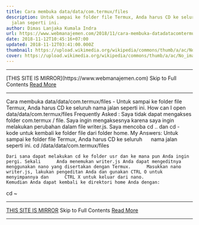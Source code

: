 ```yaml
---
title: Cara membuka data/data/com.termux/files
description: Untuk sampai ke folder file Termux, Anda harus CD ke seluruh nama
  jalan seperti ini.
author: Dimas Lanjaka Kumala Indra
url: https://www.webmanajemen.com/2018/11/cara-membuka-datadatacomtermuxfiles.html
date: 2018-11-12T10:45:16+07:00
updated: 2018-11-12T03:41:00.000Z
thumbnail: https://upload.wikimedia.org/wikipedia/commons/thumb/a/ac/No_image_available.svg/2048px-No_image_available.svg.png
cover: https://upload.wikimedia.org/wikipedia/commons/thumb/a/ac/No_image_available.svg/2048px-No_image_available.svg.png
---
```


<hr/> [THIS SITE IS MIRROR](https://www.webmanajemen.com) Skip to Full Contents <a href="https://www.webmanajemen.com/2018/11/cara-membuka-datadatacomtermuxfiles.html" rel="follow" class="button" id="read-more">Read More</a> <hr/> Cara membuka data/data/com.termux/files - Untuk sampai ke folder file Termux, Anda harus CD ke seluruh nama jalan seperti ini. How can I open data/data/com.termux/files
Frequently Asked : 
Saya tidak dapat mengakses folder com.termux / file. Saya ingin mengaksesnya karena saya ingin melakukan perubahan dalam file writer.js.
Saya mencoba cd .. dan cd - kode untuk kembali ke folder file dari folder home. 
My Answers: 
    Untuk sampai ke folder file Termux, Anda harus CD ke seluruh      nama jalan seperti ini. 
cd /data/data/com.termux/files

    Dari sana dapat melakukan cd ke folder usr dan ke mana pun Anda ingin pergi. Sekali      Anda menemukan writer.js Anda dapat mengeditnya menggunakan nano yang disertakan dengan Termux.      Masukkan nano writer.js, lakukan pengeditan Anda dan gunakan CTRL O untuk menyimpannya dan      CTRL X untuk keluar dari nano. 
    Kemudian Anda dapat kembali ke direktori home Anda dengan: 
cd ~ <hr/> [THIS SITE IS MIRROR](https://www.webmanajemen.com) Skip to Full Contents <a href="https://www.webmanajemen.com/2018/11/cara-membuka-datadatacomtermuxfiles.html" rel="follow" class="button" id="read-more">Read More</a> <hr/>